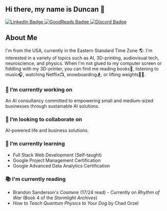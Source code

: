 ## Hi there, my name is Duncan 👋

<div align="left">
  <a href="https://linkedin.com/in/duncanalistairlam">
    <img src="https://img.shields.io/badge/LinkedIn-0A66C2?style=for-the-badge&logo=linkedin&logoColor=white" alt="LinkedIn Badge"/>
  </a>
  <a href="https://goodreads.com/duncan_lam">
    <img src="https://img.shields.io/badge/Goodreads-372213?style=for-the-badge&logo=goodreads&logoColor=white" alt="GoodReads Badge"/>
  </a>
  <a href="https://discord.com/users/duncan_lam">
    <img src="https://img.shields.io/badge/Discord-5865F2?style=for-the-badge&logo=discord&logoColor=white" alt="Discord Badge"/>
  </a>
</div>



## About Me
I'm from the USA, currently in the Eastern Standard Time Zone 🌎. I'm interested in a variety of topics such as AI, 3D-printing, audiovisual tech, neuroscience, and physics. When I'm not glued to my computer screen or fiddling with my 3D-printer, you can find me reading books📖, listening to music🎧, watching Netflix📺, snowboarding🏂, or lifting weights🏋️‍♂.

### 🔭 I’m currently working on
An AI consultancy committed to empowering small and medium-sized businesses through sustainable AI solutions.
    
### 👯 I’m looking to collaborate on
AI-powered life and business solutions.

### 🌱 I’m currently learning
  - Full Stack Web Development (Self-taught)
  - Google Project Management Certification
  - Google Advanced Data Analytics Certification
    
### 📚 I'm currently reading
  - Brandon Sanderson's *_Cosmere_* (17/24 read) - Currently on _Rhythm of War_ (Book 4 of the _Stormlight Archives_)
  - _How to Teach Quantum Physics to Your Dog_ by Chad Orzel

<!--
**OnTheLam/onthelam** is a ✨ _special_ ✨ repository because its `README.md` (this file) appears on your GitHub profile.

Here are some ideas to get you started:

- 🔭 I’m currently working on ...
- 🌱 I’m currently learning ...
- 👯 I’m looking to collaborate on ...
- 🤔 I’m looking for help with ...
- 💬 Ask me about ...
- 📫 How to reach me: ...
- 😄 Pronouns: ...
- ⚡ Fun fact: ...
-->

<!--
<a href="https://youtube.com/@DuncanCedar">
    <img src="https://img.shields.io/badge/YouTube-FF0000?style=for-the-badge&logo=youtube&logoColor=white" alt="YouTube Badge"/>
  </a>
  <a href="https://instagram.com/duncan_cedar">
    <img src="https://img.shields.io/badge/Instagram-E4405F?style=for-the-badge&logo=instagram&logoColor=white" alt="Instagram Badge"/>
  </a>
-->
